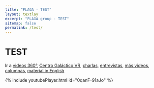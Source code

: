 ```yaml
---
title: "PLAGA - TEST"
layout: textlay
excerpt: "PLAGA group - TEST"
sitemap: false
permalink: /test/
---
```


# TEST

Ir a [videos 360°](#videos-360), [Centro Galáctico VR](#centro-galáctico-vr), [charlas](#charlas), [entrevistas](#entrevistas), [más videos](#más-videos), [columnas](#columnas), [material in English](/plaga/outreach)



{% include youtubePlayer.html id="0qanF-91aJo" %}
